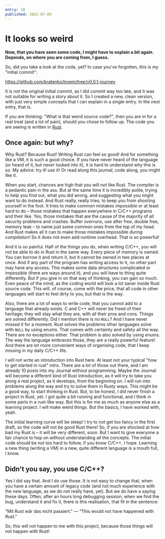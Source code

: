 ```yaml
---
entry: 10
published: 2022-07-09
---
```


# It looks so weird

__Now, that you have seen some code, I might have to explain a bit again. Depends, on where you 
are coming from, I guess.__

So, did you take a look at the code, yet? In case you've forgotten, this is my "initial commit":

https://github.com/kratenko/lovem/tree/v0.0.1-journey

It is not the original initial commit, as I did commit way too late, and it was not suitable for 
writing a story about it. So I created a new, clean version, with just very simple concepts that 
I can explain in a single entry. In the next entry, that is.

If you are thinking: "What is that weird source code?", then you are in for a real treat (and a lot of pain), 
should you chose to follow up. The code you are seeing is written in [Rust][rust].

## Once again: but why?
Why Rust? Because Rust! Writing Rust can feel so good! And for something like a VM, it is such a good choice. 
If you have never heard of the language (or heard of it, but never looked into it), it is hard to understand 
why this is so. My advice: try it! use it! Or read along this journal, code along, you might like it.

When you start, chances are high that you will *not* like Rust. 
The compiler is a pedantic pain in the ass. But at the same time it is incredibly polite, trying to 
help you find out, what you did wrong, and suggesting what you might want to do instead.
And Rust really, really tries, to keep you from shooting yourself in the foot. It 
tries to make common mistakes impossible or at least hard to do &ndash; those mistakes that happen everywhere 
in C/C++ programs and their like. Yes, those mistakes that are the cause of the majority of all security 
problems and crashes. Buffer overruns, use after free, double free, memory leak &ndash; to name just some 
common ones from the top of my head. And Rust makes all it can to make those mistakes impossible *during 
compilation!* So it does not even add runtime overhead. That is so powerful!

And it is so painful. Half of the things you do, when writing C/C++, you will not be able to do in Rust 
in the same way. Every piece of memory is owned. You can borrow it and return it, but it cannot be owned 
in two places at once. And if any part of the program has writing access to it, no other part may have 
any access. This makes some data structures complicated or impossible (there are ways around it), and you 
will have to thing quite differently. But if you give in on that way of thinking, you can gain so much. 
Even peace of the mind, as the coding world will look a lot saner inside Rust source code. This will, of 
course, come with the price, that all code in other languages will start to feel dirty to you, but that 
is the way.

Also, there are a lot of ways to write code, that you cannot add to a language that already exists. 
C and C++ will never be freed of their heritage; they will stay what they are, with all their pros 
and cons. Things are solved differently. Did I mention there is no `NULL`? And I have never missed 
it for a moment. Rust solves the problems other languages solve with `NULL` by using enums. That comes 
with certainty and safety all the way. There are no exceptions either. That problem is also solved 
by using enums. The way the language embraces those, they are a really powerful feature! And there are 
lot more convenient ways of organising code, that I keep missing in my daily C/C++ life.

I will not write an introduction into Rust here. At least not your typical "how to get started in rust"
intro. There are a lot of those out there, and I am already 10 posts into my Journal without programming.
Maybe the Journal will become a different kind of Rust introduction, as it will try to take you along 
a real project, as it develops, from the beginning on. I will run into problems along the way and try to 
solve them in Rusty ways. This might be a good way, to start thinking in Rust. But, to be honest, I 
did never finish a project in Rust, yet. I got quite a bit running and functional, and I think in 
some parts in a rust-like way. But this is for me as much as anyone else as a learning project. I will 
make weird things. But the basics, I have worked with, yeah.

The initial learning curve will be steep! I try to not get too fancy in the first draft, so the code 
will not be good Rust there! So, if you are shocked at how bad my Rust is &ndash; it will be very 
different, soon. But I want to give everyone a fair chance to hop on without understanding all the 
concepts. The initial code should be not too hard to follow, if you know C/C++, I hope. Learning a new 
thing (writing a VM) in a new, quite different language is a mouth full, I know.


## Didn't you say, you use C/C++?
Yes I did say that. And I do use those. It is not easy to change that, when you have a certain amount 
of legacy code (and not much experience with the new language, as we do not really have, yet). But we 
do have a saying these days. Often, after an hours long debugging session, when we find the bug, 
understand it and fix it, there is this realisation, that fit in the sentence:

"Mit Rust wär das nicht passiert." &mdash; "This would not have happened with Rust."

So, this will not happen to me with this project, because those things will not happen with Rust!

[rust]: [https://rust-lang.org]
